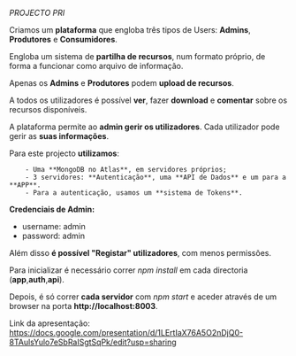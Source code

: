 *PROJECTO PRI*

Criamos um **plataforma** que engloba três tipos de Users: **Admins**, **Produtores** e **Consumidores**.

Engloba um sistema de **partilha de recursos**, num formato próprio, de forma a funcionar como arquivo de informação.

Apenas os **Admins** e **Produtores** podem **upload de recursos**.

A todos os utilizadores é possível **ver**, fazer **download** e **comentar** sobre os recursos disponíveis.

A plataforma permite ao **admin gerir os utilizadores**. Cada utilizador pode gerir as **suas informações**.


Para este projecto **utilizamos**:
        
        - Uma **MongoDB no Atlas**, em servidores próprios;
        - 3 servidores: **Autenticação**, uma **API de Dados** e um para a **APP**.
        - Para a autenticação, usamos um **sistema de Tokens**.
        
**Credenciais de Admin:**

- username: admin
- password: admin

Além disso **é possível "Registar" utilizadores**, com menos permissões.


Para inicializar é necessário correr *npm install* em cada directoria (**app**,**auth**,**api**).

Depois, é só correr **cada servidor** com *npm start* e aceder através de um browser na porta **http://localhost:8003**.


Link da apresentação: https://docs.google.com/presentation/d/1LErtIaX76A5O2nDjQ0-8TAulsYulo7eSbRaISgtSqPk/edit?usp=sharing
